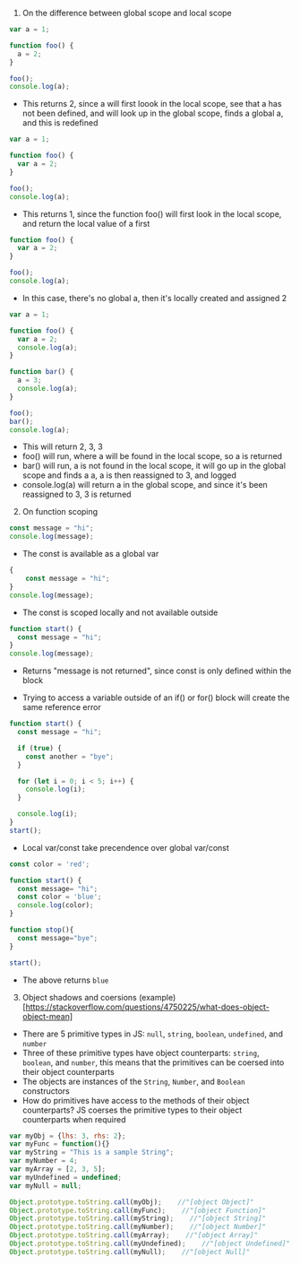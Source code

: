 1. On the difference between global scope and local scope

```javascript
var a = 1;

function foo() {
  a = 2;
}

foo();
console.log(a); 
```
* This returns 2, since a will first loook in the local scope, see that a has not been defined, and will look up in the global scope, finds a global a, and this is redefined

```javascript
var a = 1;

function foo() {
  var a = 2;
}

foo();
console.log(a); 
```
* This returns 1, since the function foo() will first look in the local scope, and return the local value of a first

```javascript
function foo() {
  var a = 2;
}

foo();
console.log(a); 
```
* In this case, there's no global a, then it's locally created and assigned 2

```javascript
var a = 1;

function foo() {
  var a = 2;
  console.log(a);
}

function bar() {
  a = 3;
  console.log(a);
}

foo();
bar();
console.log(a);
```
* This will return 2, 3, 3
* foo() will run, where a will be found in the local scope, so a is returned
* bar() will run, a is not found in the local scope, it will go up in the global scope and finds a a, a is then reassigned to 3, and logged
* console.log(a) will return a in the global scope, and since it's been reassigned to 3, 3 is returned

2. On function scoping

```javascript
const message = "hi";
console.log(message);
```
* The const is available as a global var

```javascript
{
    const message = "hi";
}
console.log(message);
```
* The const is scoped locally and not available outside

```javascript
function start() {
  const message = "hi";
}
console.log(message);
```
* Returns "message is not returned", since const is only defined within the block

* Trying to access a variable outside of an if() or for() block will create the same reference error
```javascript
function start() {
  const message = "hi";

  if (true) {
    const another = "bye";
  }

  for (let i = 0; i < 5; i++) {
    console.log(i);
  }

  console.log(i);
}
start();
```

* Local var/const take precendence over global var/const
```javascript
const color = 'red';

function start() {
  const message= "hi";
  const color = 'blue';
  console.log(color);
}

function stop(){
  const message="bye";
}

start();
```
* The above returns `blue`

3. Object shadows and coersions (example)[https://stackoverflow.com/questions/4750225/what-does-object-object-mean]
* There are 5 primitive types in JS: `null`, `string`, `boolean`, `undefined`, and `number`
* Three of these primitive types have object counterparts: `string`, `boolean`, and `number`, this means that the primitives can be coersed into their object counterparts
* The objects are instances of the `String`, `Number`, and `Boolean` constructors
* How do primitives have access to the methods of their object counterparts? JS coerses the primitive types to their object counterparts when required

```javascript
var myObj = {lhs: 3, rhs: 2};
var myFunc = function(){}
var myString = "This is a sample String";
var myNumber = 4;
var myArray = [2, 3, 5];
var myUndefined = undefined;
var myNull = null;

Object.prototype.toString.call(myObj);    //"[object Object]"
Object.prototype.toString.call(myFunc);    //"[object Function]"
Object.prototype.toString.call(myString);    //"[object String]"
Object.prototype.toString.call(myNumber);    //"[object Number]"
Object.prototype.toString.call(myArray);    //"[object Array]"
Object.prototype.toString.call(myUndefined);    //"[object Undefined]"
Object.prototype.toString.call(myNull);    //"[object Null]"
```